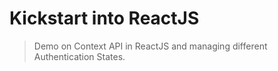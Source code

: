 # Kickstart into ReactJS

> Demo on Context API in ReactJS and managing different Authentication States.
